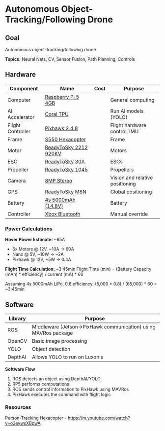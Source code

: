 # Autonomous Object-Tracking/Following Drone

## Goal
Autonomous object-tracking/following drone

**Topics:** Neural Nets, CV, Sensor Fusion, Path Planning, Controls

## Hardware

| Component | Name | Cost | Purpose |
|-----------|------|------|---------|
| Computer | [Raspberry Pi 5 4GB](https://www.amazon.com/Raspberry-Pi-4GB-2023-Processor/dp/B0CK3L9WD3/) | | General computing |
| AI Accelerator | [Coral TPU](https://coral.ai/products/accelerator) | | Run AI models (YOLO) |
| Flight Controller | [Pixhawk 2.4.8](https://www.amazon.com/Readytosky-Pixhawk-Controller-Autopilot-Splitter/dp/B07CHQ7SZ4/) | | Flight hardware control, IMU |
| Frame | [S550 Hexacopter](https://www.amazon.com/FPVDrone-Hexacopter-6-Axis-Unflodable-Landing/dp/B082V45KHH/) | | Frame |
| Motor | [ReadyToSky 2212 920KV](https://www.amazon.com/Readytosky-Brushless-Motors-Phantom-Quadcopter/dp/B075DD16LK/) | | Motors |
| ESC | [ReadyToSky 30A](https://www.amazon.com/Readytosky-Electronic-Controller-Helicopter-Quadcopter/dp/B09G5WFXSV/) | | ESCs |
| Propeller | [ReadyToSky 1045](https://www.amazon.com/Readytosky-6Pairs-Propeller-Quadcopter-Multirotor/dp/B0823NNTKD/) | | Propellers |
| Camera | [8MP Stereo](https://www.amazon.com/Binocular-IMX219-83-8Megapixels-Supports-Developer/dp/B0CNH8P715/) | | Vision and relative positioning |
| GPS | [ReadyToSky M8N](https://www.amazon.com/Readytosky-Compass-Protective-Standard-Controller/dp/B01KK9A8QG/) | | Global positioning |
| Battery | [4s 5000mAh (14.8V)](https://www.amazon.com/HRB-5000mAh-Connector-Airplane-Helicopter/dp/B06XK8WWX1/) | | Battery |
| Controller | [Xbox Bluetooth](https://www.amazon.com/Xbox-Wireless-Controller-Black-one/dp/B01LPZM7VI/) | | Manual override |

### Power Calculations
**Hover Power Estimate:** ~65A
- 6x Motors @ 12V, ~10A -> 60A
- Nano @ 5V, ~10W -> ~2A
- Pixhawk @ 12V, ~5W -> 0.4A

**Flight Time Calculation:** ~3:45min
Flight Time (min) = (Battery Capacity (mAh) * efficiency) / current (mA) * 60

Assuming 4s 5000mAh LiPo, 0.8 efficiency:
(5,000 * 0.8) / (65,000) * 60 = ~3:45min

## Software

| Library | Purpose |
|---------|---------|
| ROS | Middleware (Jetson->PixHawk communication) using MAVRos package |
| OpenCV | Basic image processing |
| YOLO | Object detection |
| DepthAI | Allows YOLO to run on Luxonis |

**Software Flow**
1. ROS detects an object using DepthAI/YOLO
2. RP5 performs computations
3. ROS sends control information to PixHawk using MAVRos
4. PixHawk executes the command with flight logic

### Resources
Person-Tracking Hexacopter - https://m.youtube.com/watch?v=o3eywsXBpwA   